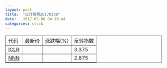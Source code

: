 ```yaml
---
layout: post
title:  "反转股票20170308"
date:   2017-03-08 04:16:44
categories: stock
---
```


<script type="text/javascript">
var stockList = []
stockList.push('gb_iclr');
stockList.push('gb_nnn');
</script>

<table border="1">
 <tr>
 <td>代码</td>
  <td>最新价</td>
  <td>涨跌幅(%)</td>
 <td>反转指数</td>
</tr>
  <tr id="iclr"><td><a href="http://stock.finance.sina.com.cn/usstock/quotes/ICLR.html" target="_blank">ICLR</a></td><td></td><td></td><td>3.375</td></tr>
  <tr id="nnn"><td><a href="http://stock.finance.sina.com.cn/usstock/quotes/NNN.html" target="_blank">NNN</a></td><td></td><td></td><td>2.875</td></tr>
</table>
